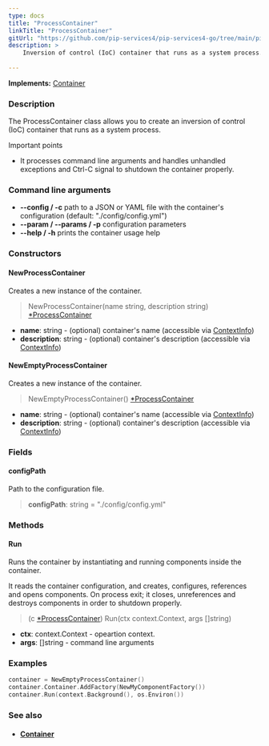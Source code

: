 ```yaml
---
type: docs
title: "ProcessContainer"
linkTitle: "ProcessContainer"
gitUrl: "https://github.com/pip-services4/pip-services4-go/tree/main/pip-services4-container-go"
description: >
    Inversion of control (IoC) container that runs as a system process.
   
---
```


**Implements:** [Container](../container)

### Description

The ProcessContainer class allows you to create an inversion of control (IoC) container that runs as a system process.

Important points

- It processes command line arguments and handles unhandled exceptions and Ctrl-C signal to shutdown the container properly.

### Command line arguments
- **--config / -c**            path to a JSON or YAML file with the container's configuration (default: "./config/config.yml")
- **--param / --params / -p**   configuration parameters
- **--help / -h**              prints the container usage help

### Constructors

#### NewProcessContainer
Creates a new instance of the container.

> NewProcessContainer(name string, description string) [*ProcessContainer]()

- **name**: string - (optional) container's name (accessible via [ContextInfo](../../../components/context/context_info))
- **description**: string - (optional) container's description (accessible via [ContextInfo](../../../components/context/context_info))

#### NewEmptyProcessContainer
Creates a new instance of the container.

> NewEmptyProcessContainer() [*ProcessContainer]()

- **name**: string - (optional) container's name (accessible via [ContextInfo](../../../components/context/context_info))
- **description**: string - (optional) container's description (accessible via [ContextInfo](../../../components/context/context_info))

### Fields

<span class="hide-title-link">

#### configPath
Path to the configuration file.
> **configPath**: string = "./config/config.yml"

</span>

### Methods

#### Run
Runs the container by instantiating and running components inside the container.

It reads the container configuration, and creates, configures, references and opens components.
On process exit; it closes, unreferences and destroys components in order to shutdown properly.

> (c [*ProcessContainer]()) Run(ctx context.Context, args []string)

- **ctx**: context.Context - opeartion context.
- **args**: []string - command line arguments

### Examples

```go
container = NewEmptyProcessContainer()
container.Container.AddFactory(NewMyComponentFactory())
container.Run(context.Background(), os.Environ())
```

### See also
- #### [Container](../container)

